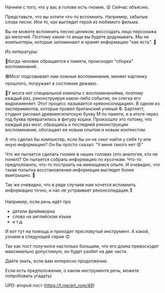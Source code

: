 Начнем с того, что у вас в голове есть гномик. 😮 Сейчас объясню.

Представьте, что вы хотите что-то вспомнить. Например, забытые слова песни. Или то, как выглядит герой из любимого фильма.

Вы не можете вспомнить песню целиком, воссоздать лицо персонажа до мелочей. Поэтому какие-то вещи вы будете додумывать. Мы не компьютеры, которые запоминают и хранят информацию "как есть". 🤨

Из литературы: 

🔴Когда человек обращается к памяти, происходит "сборка" воспоминаний.

🟢Мозг подсовывает нам ложные воспоминания, меняет картинку прошлого, погружает в состояние дежавю.

🔵У мозга нет специальной комнаты с воспоминаниями, поэтому каждый раз, реконструируя какое-либо событие, он слегка его видоизменяет. Этот процесс называется «реконсолидация». В одном из экспериментов, которые провел британский ученый Ф. Бартлетт, студент рисовал древнеегипетскую букву М по памяти, и в итоге через год буква превратилась в фигуру кошки. Произошло это потому, что каждый раз мозг, обращаясь к последней реконструкции воспоминания, обогащает ее новым опытом и новым контекстом.

А что сделал бы компьютер, если бы он не смог найти у себя ту или иную информацию? Он бы просто сказал: "У меня такого нет 😵"

Что же пытается сделать гномик в наших головах (это аналогия, кто не понял)? Он пытается собрать информацию по кусочкам. Что-то предположить, что-то построить на имеющемся опыте. И очевидно, что такая попытка восстановления информации выглядит более выигрышно. 🐩

Так же очевидно, что в ряде случаев нам хочется вспомнить информацию точно, и нас не устраивает реконсолидация.🏌️

Например, если речь идёт про
- детали фреймворка
- слово на английском языке
- и т.д.

И вот тут на помощь и приходит пресловутый инструмент.
А какой, узнаем в следующей серии 😊

Так как пост получился настолько большим, что его длина превосходит максимально допустимую, он будет разбит на две части.

Дайте знать, если вам интересно продолжение.

Если есть предположения, о каком инструменте речь, можете попробовать угадать)

UPD: второй пост (https://t.me/art_rom/49)